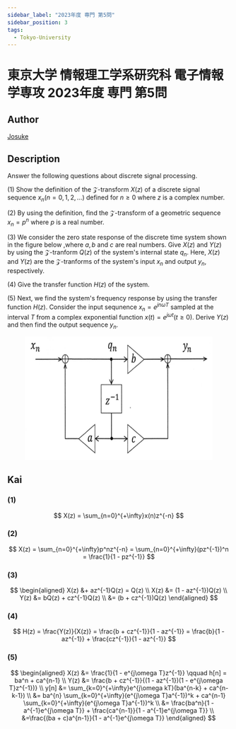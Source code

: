 ```yaml
---
sidebar_label: "2023年度 専門 第5問"
sidebar_position: 3
tags:
  - Tokyo-University
---
```

# 東京大学 情報理工学系研究科 電子情報学専攻 2023年度 専門 第5問


## **Author**
[Josuke](https://www.xiaohongshu.com/user/profile/6136a1b40000000002025c4f?xhsshare=QQ&appuid=5de61ebb0000000001004b64&apptime=1718276766)

## **Description**
Answer the following questions about discrete signal processing.

(1) Show the definition of the $\mathcal{Z}$-transform $X(z)$ of a discrete signal sequence $x_n(n=0,1,2,\dots)$ defined for $n \ge 0$ where $z$ is a complex number.

(2) By using the definition, find the $\mathcal{Z}$-transform of a geometric sequence $x_n = p^n$ where $p$ is a real number.

(3) We consider the zero state response of the discrete time system shown in the figure below ,where $a,b$ and $c$ are real numbers.
Give $X(z)$ and $Y(z)$ by using the $\mathcal{Z}$-tranform $Q(z)$ of the system's internal state $q_n$. Here, $X(z)$ and $Y(z)$ are the $\mathcal{Z}$-tranforms of the system's input $x_n$ and output $y_n$, respectively.

(4) Give the transfer function $H(z)$ of the system.

(5) Next, we find the system's frequency response by using the transfer function $H(z)$.
Consider the input sequnence $x_n = e^{jn\omega T}$ sampled at the interval $T$ from a complex exponential function $x(t) = e^{j\omega t}(t \ge 0)$. Derive $Y(z)$ and then find the output sequence $y_n$.


<figure style="text-align:center;">
  <img src="https://raw.githubusercontent.com/Myyura/the_kai_project_assets/main/kakomonn/tokyo_university/IST/denshi_2023_5_p1.png" width="590" height="280" alt=""/>
</figure>


## **Kai**
### (1)

$$
X(z) = \sum_{n=0}^{+\infty}x(n)z^{-n}
$$

### (2)

$$
X(z) = \sum_{n=0}^{+\infty}p^nz^{-n} = \sum_{n=0}^{+\infty}(pz^{-1})^n = \frac{1}{1 - pz^{-1}}
$$

### (3)

$$
\begin{aligned}
X(z) &+ az^{-1}Q(z) = Q(z) \\
X(z) &= (1 - az^{-1})Q(z) \\
Y(z) &= bQ(z) + cz^{-1}Q(z) \\
&= (b + cz^{-1})Q(z)
\end{aligned}
$$

### (4)

$$
H(z) = \frac{Y(z)}{X(z)} = \frac{b + cz^{-1}}{1 - az^{-1}} = \frac{b}{1 - az^{-1}} + \frac{cz^{-1}}{1 - az^{-1}}
$$

### (5)

$$
\begin{aligned}
X(z) &= \frac{1}{1 - e^{j\omega T}z^{-1}} \qquad h[n] = ba^n + ca^{n-1} \\
Y(z) &= \frac{b + cz^{-1}}{(1 - az^{-1})(1 - e^{j\omega T}z^{-1})} \\
y[n] &= \sum_{k=0}^{+\infty}e^{j\omega kT}(ba^{n-k} + ca^{n-k-1}) \\
&= ba^{n} \sum_{k=0}^{+\infty}(e^{j\omega T}a^{-1})^k + ca^{n-1} \sum_{k=0}^{+\infty}(e^{j\omega T}a^{-1})^k \\
&= \frac{ba^n}{1 - a^{-1}e^{j\omega T}} + \frac{ca^{n-1}}{1 - a^{-1}e^{j\omega T}} \\
&=\frac{(ba + c)a^{n-1}}{1 - a^{-1}e^{j\omega T}}
\end{aligned}
$$